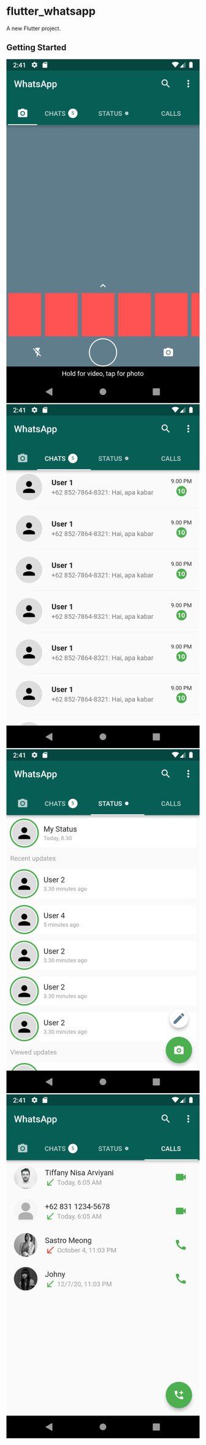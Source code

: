 # flutter_whatsapp

A new Flutter project.

## Getting Started

![Camera](/assets/images/ss_camera.png)
![Chat](/assets/images/ss_chat.png)
![Status](/assets/images/ss_status.png)
![Call](/assets/images/ss_call.png)
